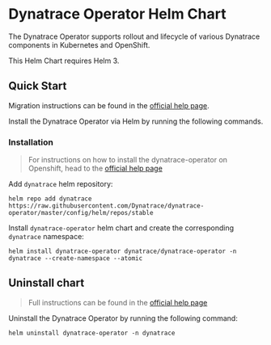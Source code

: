 # Dynatrace Operator Helm Chart

The Dynatrace Operator supports rollout and lifecycle of various Dynatrace components in Kubernetes and OpenShift.

This Helm Chart requires Helm 3.

## Quick Start
Migration instructions can be found in the [official help page](https://www.dynatrace.com/support/help/shortlink/k8s-dto-helm#migrate).

Install the Dynatrace Operator via Helm by running the following commands.

### Installation

> For instructions on how to install the dynatrace-operator on Openshift, head to the
> [official help page](https://www.dynatrace.com/support/help/shortlink/k8s-helm)

Add `dynatrace` helm repository:
```
helm repo add dynatrace https://raw.githubusercontent.com/Dynatrace/dynatrace-operator/master/config/helm/repos/stable
```

Install `dynatrace-operator` helm chart and create the corresponding `dynatrace` namespace:
```console
helm install dynatrace-operator dynatrace/dynatrace-operator -n dynatrace --create-namespace --atomic
```

## Uninstall chart
> Full instructions can be found in the [official help page](https://www.dynatrace.com/support/help/shortlink/k8s-helm#uninstall-dynatrace-operator)

Uninstall the Dynatrace Operator by running the following command:
```console
helm uninstall dynatrace-operator -n dynatrace
```
